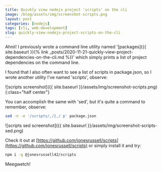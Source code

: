 ```yaml
---
title: Quickly view nodejs project 'scripts' on the cli
image: /blog/assets/img/screenshot-scripts.png
layout: post
categories: [nodejs]
tags: [cli, web-development]
slug: quickly-view-nodejs-project-scripts-on-the-cli
---
```


Ahnii! I previously wrote a command line utility named '[packages]({{ site.baseurl }}{% link _posts/2020-11-21-quickly-view-project-dependencies-on-the-cli.md %})' which simply prints a list of project dependencies on the command line.

I found that I also often want to see a list of scripts in package.json, so I wrote another utility I've named 'scripts', observe:

<p class="center" markdown="1">
![scripts screenshot]({{ site.baseurl }}/assets/img/screenshot-scripts.png){:class="half center"}
</p>

You can accomplish the same with 'sed', but it's quite a command to remember, observe:

```bash
sed -n -e '/scripts/,/},/ p' package.json
```

<p class="center" markdown="1">
![scripts sed screenshot]({{ site.baseurl }}/assets/img/screenshot-scripts-sed.png)
</p>


Check it out at [https://github.com/jonesrussell/scripts](https://github.com/jonesrussell/scripts) or simply install it and try:

```sh
npm i -g @jonesrussell42/scripts
```

Meegwetch!

